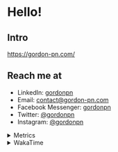 # Hello!

## Intro

<https://gordon-pn.com/>

## Reach me at

- LinkedIn: [gordonpn](https://www.linkedin.com/in/gordonpn/)
- Email: [contact@gordon-pn.com](mailto:contact@gordon-pn.com)
- Facebook Messenger: [gordonpn](https://www.messenger.com/t/Gordonpn)
- Twitter: [@gordonpn](https://twitter.com/Gordonpn)
- Instagram: [@gordonpn](https://www.instagram.com/gordonpn/)

<details>
  <summary>Metrics</summary>

  <img align="center" src="https://github.com/gordonpn/gordonpn/blob/master/github-metrics.svg" alt="GitHub Metrics">

</details>

<details>
  <summary>WakaTime</summary>

  <!--START_SECTION:waka-->
📊 **This Week I Spent My Time On** 

```text
💬 Programming Languages: 
Other                    14 hrs 7 mins       ████████████████████████░   95.78 % 
Java                     30 mins             █░░░░░░░░░░░░░░░░░░░░░░░░   03.49 % 
Smithy                   4 mins              ░░░░░░░░░░░░░░░░░░░░░░░░░   00.47 % 
IDEA_MODULE              1 min               ░░░░░░░░░░░░░░░░░░░░░░░░░   00.14 % 
Markdown                 0 secs              ░░░░░░░░░░░░░░░░░░░░░░░░░   00.04 % 

🔥 Editors: 
Chrome                   7 hrs 42 mins       █████████████░░░░░░░░░░░░   52.25 % 
Slack                    2 hrs 32 mins       ████░░░░░░░░░░░░░░░░░░░░░   17.26 % 
Firefox                  1 hr 22 mins        ██░░░░░░░░░░░░░░░░░░░░░░░   09.27 % 
Messages                 56 mins             ██░░░░░░░░░░░░░░░░░░░░░░░   06.41 % 
MicrosoftOutlook         40 mins             █░░░░░░░░░░░░░░░░░░░░░░░░   04.57 % 
```


 Last Updated on 21/10/2025 10:27:16 UTC
<!--END_SECTION:waka-->
</details>
